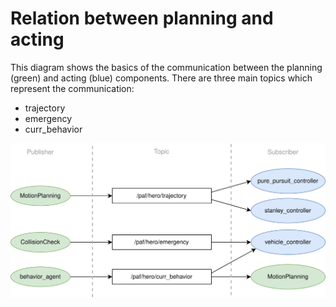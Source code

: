 # Relation between planning and acting

This diagram shows the basics of the communication between the planning (green) and acting (blue) components. There are three main topics which represent the communication: 
* trajectory
* emergency
* curr_behavior

![](planning_acting_communication.svg)